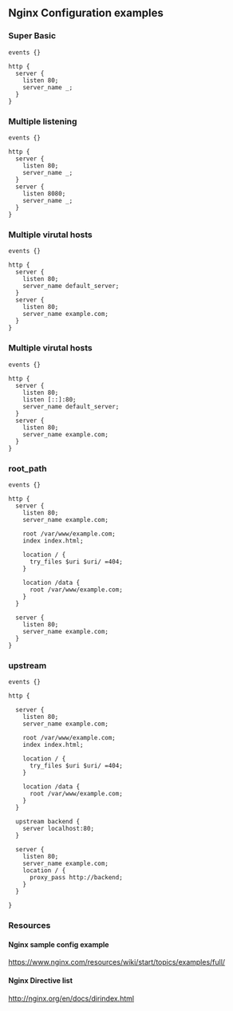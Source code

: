 ## Nginx Configuration examples

### Super Basic
```
events {}

http {
  server {
    listen 80;
    server_name _;
  }
}
```

### Multiple listening
```
events {}

http {
  server {
    listen 80;
    server_name _;
  }
  server {
    listen 8080;
    server_name _;
  }
}
```

### Multiple virutal hosts
```
events {}

http {
  server {
    listen 80;
    server_name default_server;
  }
  server {
    listen 80;
    server_name example.com;
  }
}
```


### Multiple virutal hosts
```
events {}

http {
  server {
    listen 80;
    listen [::]:80;
    server_name default_server;
  }
  server {
    listen 80;
    server_name example.com;
  }
}
```

### root_path
```
events {}

http {
  server {
    listen 80;
    server_name example.com;

    root /var/www/example.com;
    index index.html;

    location / {
      try_files $uri $uri/ =404;
    }

    location /data {
      root /var/www/example.com;
    }
  }

  server {
    listen 80;
    server_name example.com;
  }
}
```

### upstream
```
events {}

http {
  
  server {
    listen 80;
    server_name example.com;

    root /var/www/example.com;
    index index.html;

    location / {
      try_files $uri $uri/ =404;
    }

    location /data {
      root /var/www/example.com;
    }
  }

  upstream backend {
    server localhost:80;
  }

  server {
    listen 80;
    server_name example.com;
    location / {
      proxy_pass http://backend;
    }
  }

}
```


### Resources
#### Nginx sample config example
https://www.nginx.com/resources/wiki/start/topics/examples/full/

#### Nginx Directive list
http://nginx.org/en/docs/dirindex.html